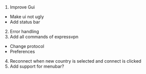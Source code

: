 1. Improve Gui
  * Make ui not ugly
  * Add status bar
2. Error handling
3. Add all commands of expressvpn
  * Change protocol
  * Preferences
4. Reconnect when new country is selected and connect is clicked
5. Add support for menubar?
